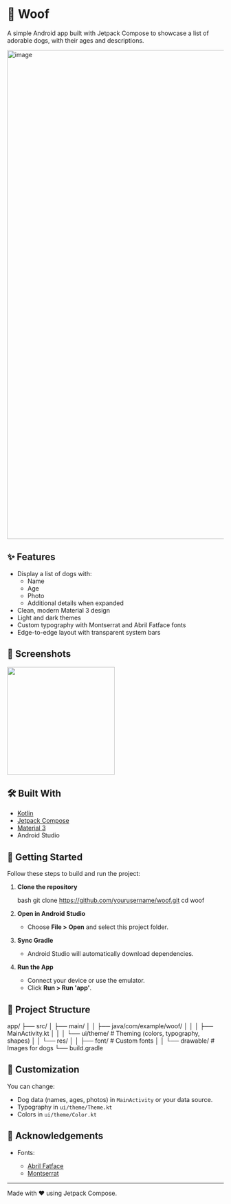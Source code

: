 # 🐾 Woof

A simple Android app built with Jetpack Compose to showcase a list of adorable dogs, with their ages and descriptions.

<img width="540" height="1135" alt="image" src="https://github.com/user-attachments/assets/a685dc8d-b9a7-42ac-9ba1-b8ac99c0c303" />


## ✨ Features

- Display a list of dogs with:
  - Name
  - Age
  - Photo
  - Additional details when expanded
- Clean, modern Material 3 design
- Light and dark themes
- Custom typography with Montserrat and Abril Fatface fonts
- Edge-to-edge layout with transparent system bars

## 📱 Screenshots

<img src="YOUR_SCREENSHOT_URL_HERE" width="250" />

## 🛠️ Built With

- [Kotlin](https://kotlinlang.org/)
- [Jetpack Compose](https://developer.android.com/jetpack/compose)
- [Material 3](https://developer.android.com/jetpack/compose/material3)
- Android Studio

## 🚀 Getting Started

Follow these steps to build and run the project:

1. **Clone the repository**

   bash
   git clone https://github.com/yourusername/woof.git
   cd woof


2. **Open in Android Studio**

   * Choose **File > Open** and select this project folder.

3. **Sync Gradle**

   * Android Studio will automatically download dependencies.

4. **Run the App**

   * Connect your device or use the emulator.
   * Click **Run > Run 'app'**.

## 🧩 Project Structure


app/
├── src/
│   ├── main/
│   │   ├── java/com/example/woof/
│   │   │   ├── MainActivity.kt
│   │   │   └── ui/theme/          # Theming (colors, typography, shapes)
│   │   └── res/
│   │       ├── font/              # Custom fonts
│   │       └── drawable/          # Images for dogs
└── build.gradle


## 🎨 Customization

You can change:

* Dog data (names, ages, photos) in `MainActivity` or your data source.
* Typography in `ui/theme/Theme.kt`
* Colors in `ui/theme/Color.kt`

## 🙏 Acknowledgements

* Fonts:

  * [Abril Fatface](https://fonts.google.com/specimen/Abril+Fatface)
  * [Montserrat](https://fonts.google.com/specimen/Montserrat)
    
---

Made with ❤️ using Jetpack Compose.


